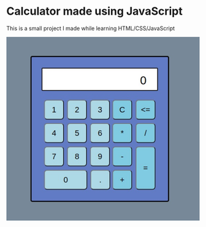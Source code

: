 # Calculator made using JavaScript 
This is a small project I made while learning HTML/CSS/JavaScript

![Alt text](images/calc-image.jpg)